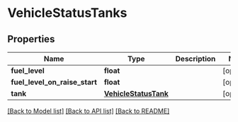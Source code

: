 # VehicleStatusTanks

## Properties
Name | Type | Description | Notes
------------ | ------------- | ------------- | -------------
**fuel_level** | **float** |  | [optional] 
**fuel_level_on_raise_start** | **float** |  | [optional] 
**tank** | [**VehicleStatusTank**](VehicleStatusTank.md) |  | [optional] 

[[Back to Model list]](../README.md#documentation-for-models) [[Back to API list]](../README.md#documentation-for-api-endpoints) [[Back to README]](../README.md)

